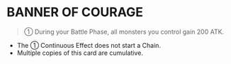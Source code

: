 
# BANNER OF COURAGE  
> ① During your Battle Phase, all monsters you control gain 200 ATK.

*   The ① Continuous Effect does not start a Chain.
*   Multiple copies of this card are cumulative.

  